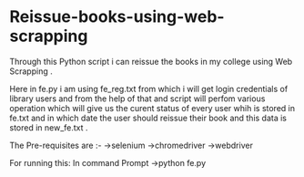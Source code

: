 # Reissue-books-using-web-scrapping
Through this Python script i can reissue the books in my college using Web Scrapping .

Here in fe.py i am using fe_reg.txt from which i will get login credentials of library users and from the help of that and script will perfom various operation which will give us the curent status of every user whih is stored in fe.txt and in which date the user should  reissue their book and this data is stored in new_fe.txt .

The Pre-requisites are :-
->selenium
->chromedriver
->webdriver

For running this:
  In command Prompt 
   ->python fe.py

